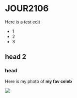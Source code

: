 # JOUR2106

Here is a test edit

* 1
* 2
* 3

## head 2

### head

Here is my photo of **my fav celeb**

![](https://www.macleans.ca/wp-content/uploads/2013/08/MILEYCYRUS-539x700.jpg)
